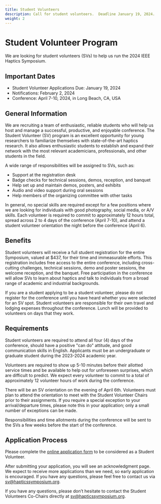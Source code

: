 ```yaml
---
title: Student Volunteers
description: Call for student volunteers.  Deadline January 19, 2024.
weight: 2
---
```

# Student Volunteer Program

We are looking for student volunteers (SVs) to help us run the 2024 IEEE Haptics Symposium.

## Important Dates

* Student Volunteer Applications Due: January 19, 2024
* Notifications: February 2, 2024
* Conference: April 7-10, 2024, in Long Beach, CA, USA

## General Information

We are recruiting a team of enthusiastic, reliable students who will help us host and manage a successful, productive, and enjoyable conference. The Student Volunteer (SV) program is an excellent opportunity for young researchers to familiarize themselves with state-of-the-art haptics research. It also allows enthusiastic students to establish and expand their network with the most relevant academicians, professionals, and other students in the field. 

A wide range of responsibilities will be assigned to SVs, such as:
* Support at the registration desk
* Badge checks for technical sessions, demos, reception, and banquet
* Help set up and maintain demos, posters, and exhibits
* Audio and video support during oral sessions
* Help members of the organizing committee with other tasks

In general, no special skills are required except for a few positions where we are looking for individuals with good photography, social media, or A/V skills. Each volunteer is required to commit to approximately 12 hours total, spread across 2 to 4 days of the conference (April 7-10), and attend a student volunteer orientation the night before the conference (April 6).

## Benefits

Student volunteers will receive a full student registration for the entire Symposium, valued at $437, for their time and immeasurable efforts. This registration includes free access to the entire conference, including cross-cutting challenges, technical sessions, demo and poster sessions, the welcome reception, and the banquet. Free participation in the conference will allow  SVs to learn about haptics and talk to individuals from a broad range of academic and industrial backgrounds.

If you are a student applying to be a student volunteer, please do not register for the conference until you have heard whether you were selected for an SV spot. Student volunteers are responsible for their own travel and lodging expenses throughout the conference. Lunch will be provided to volunteers on days that they work.

## Requirements

Student volunteers are required to attend all four (4) days of the conference, should have a positive "can do" attitude,  and good communication skills in English. Applicants must be an undergraduate or graduate student during the 2023-2024 academic year. 

Volunteers are required to show up 5-10 minutes before their allotted service times and be available to help out for unforeseen surprises, which are difficult to predict. We expect every volunteer to commit to a total of approximately 12 volunteer hours of work during the conference.

There will be an SV orientation on the evening of April 6th. Volunteers must plan to attend the orientation to meet with the Student Volunteer Chairs prior to their assignments. If you require a special exception to your arrival/departure times, please note this in your application; only a small number of exceptions can be made.

Responsibilities and time allotments during the conference will be sent to the SVs a few weeks before the start of the conference.

## Application Process

Please complete the [online application form](https://forms.gle/jXm4TTSjhZiBp8249) to be considered as a Student Volunteer.

After submitting your application, you will see an acknowledgment page. We expect to receive more applications than we need, so early application is encouraged. If you have any questions, please feel free to contact us via [sv@hapticssymposium.org](mailto:sv@hapticssymposium.org).

If you have any questions, please don’t hesitate to contact the Student Volunteers Co-Chairs directly at [sv@hapticssymposium.org](mailto:sv@hapticssymposium.org).